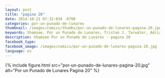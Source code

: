 ```yaml
---
layout: post
title: "pagina 20"
date: 2014-10-21 07:32:034 -0700
categories: por-un-punado-de-lunares
thumbnail: /images/comics/thumbs/por-un-punado-de-lunares-pagina-20.jpg
keywords: Shamsee, Por un Punado de Lunares, Tristan J. Tarwater, Adrian Ricker
description: Shamsee Por un Punado de Lunares - pagina 20
facebook_type: 
facebook_image: /images/comics/por-un-punado-de-lunares-pagina-20.jpg
language: es
---
```

{% include figure.html src="por-un-punado-de-lunares-pagina-20.jpg" alt="Por un Punado de Lunares Pagina 20" %}